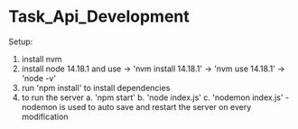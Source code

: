 # Task_Api_Development

Setup:
1. install nvm
2. install node 14.18.1 and use -> 'nvm install 14.18.1' -> 'nvm use 14.18.1' -> 'node -v'
3. run 'npm install' to install dependencies
4. to run the server
    a. 'npm start'
    b. 'node index.js'
    c. 'nodemon index.js' - nodemon is used to auto save and restart the server on every modification